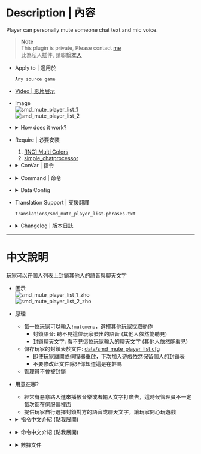 # Description | 內容
Player can personally mute someone chat text and mic voice.

> __Note__ <br/>
This plugin is private, Please contact [me](https://github.com/fbef0102/Game-Private_Plugin#私人插件列表-private-plugins-list)<br/>
此為私人插件, 請聯繫[本人](https://github.com/fbef0102/Game-Private_Plugin#私人插件列表-private-plugins-list)

* Apply to | 適用於
	```
	Any source game
	```
	
* [Video | 影片展示](https://youtu.be/U-ncYt-JVWQ)

* Image
	<br/>![smd_mute_player_list_1](image/smd_mute_player_list_1.jpg)
	<br/>![smd_mute_player_list_2](image/smd_mute_player_list_2.jpg)

* <details><summary>How does it work?</summary>

	* Type ```!mutemenu``` -> Display Menu -> choose player
		* Mute player mic voice: you won't hear this player's mic voice
		* Mute player chat text: you won't see this player's context in chatbox
	* Save player's mute list in data file: [data/smd_mute_player_list.cfg](data/smd_mute_player_list.cfg)
		* The player can have same personal mute list even if server restart or disconnect from server.
		* DO NOT MODIFY data file unlesss you know what you are doing
	* Admin won't be muted
</details>

* Require | 必要安裝
	1. [[INC] Multi Colors](https://github.com/fbef0102/L4D1_2-Plugins/releases/tag/Multi-Colors)
	2. [simple_chatprocessor](https://github.com/fbef0102/Sourcemod-Plugins/tree/main/simple_chatprocessor)

* <details><summary>ConVar | 指令</summary>

	* cfg/sourcemod/smd_mute_player_list.cfg
		```php
		// 0=Plugin off, 1=Plugin on.
		smd_mute_player_list_enable "1"

		// Changes how message displays. (0: Disable, 1:In chat, 2: In Hint Box, 3: In center text)
		smd_mute_player_list_announce_type "1"

		// Players with these flags can use mute voice list. (Empty = Everyone, -1: Nobody)
		smd_mute_player_list_flag_voice ""

		// Players with these flags can use mute chat list. (Empty = Everyone, -1: Nobody)
		smd_mute_player_list_flag_chat ""

		// Players with these flags will not be in the mute voice list. (Empty = Everyone, -1: Nobody)
		smd_mute_player_list_ignore_flag_voice "z"

		// Players with these flags will not be in the mute chat list. (Empty = Everyone, -1: Nobody)
		smd_mute_player_list_ignore_flag_chat "z"

		// If 1, save player's personal mute list in data file: data/smd_mute_player_list.cfg
		// The player can have same personal mute list even if server restart or disconnect from server.
		smd_mute_player_list_save_data "1"
		```
</details>

* <details><summary>Command | 命令</summary>

	* **Open menu to mute other player's chat text and mic voice**
		```php
		sm_mutemenu
		```
</details>

* <details><summary>Data Config</summary>

	* [data/smd_mute_player_list.cfg](data/smd_mute_player_list.cfg)
	* DO NOT MODIFY this file unlesss you know what you are doing
		```php
		"smd_mute_player_list"
		{
			// Player A Steam ID 64
			"76561198026784913"
			{
				// Player A Name
				"Name"		"HarryPotter_"

				// Player A's personal mute mic list
				// Player A personally mute Player B's mic voice
				"mute_mic"
				{
					// Player B Steam ID 64
					"76561198835850999" 
					{
						// Player B Name
						"Name"		"I am Retarded"
					}
					"1234567890"
					{
						"Name"		"xxxxxx"
					}
				}

				// Player A's personal mute chat list
				// Player A personally mute Player B's mic chat text
				"mute_chat"
				{
					// Player B Steam ID 64
					"76561198835850999"
					{
						// Player B Name
						"Name"		"I am Retarded"
					}
					"1234567890"
					{
						"Name"		"xxxxxx"
					}
				}
			}
		}
		```
</details>
	
* Translation Support | 支援翻譯
	```
	translations/smd_mute_player_list.phrases.txt
	```

* <details><summary>Changelog | 版本日誌</summary>

	* v1.5 (2025-1-8)
		* Fixed error

	* v1.4 (2024-12-7)
		* Update cvars
		* Update translation

	* v1.3 (2024-12-6)
		* Save player's mute list in data file
		* The player can have same personal mute list even if server restart or disconnect from server.

	* v1.2 (2024-8-3)
		* Require simple_chatprocessor 1.8h or above

	* v1.1 (2023-3-13)
		* Admin will not be blocked and muted by other players.

	* v1.0 (2023-3-12)
		* Initial Release
</details>

- - - -
# 中文說明
玩家可以在個人列表上封鎖其他人的語音與聊天文字

* 圖示
	<br/>![smd_mute_player_list_1_zho](image/zho/smd_mute_player_list_1_zho.jpg)
	<br/>![smd_mute_player_list_2_zho](image/zho/smd_mute_player_list_2_zho.jpg)

* 原理
	* 每一位玩家可以輸入```!mutemenu```，選擇其他玩家採取動作
		* 封鎖語音: 聽不見這位玩家發出的語音 (其他人依然能聽見)
		* 封鎖聊天文字: 看不見這位玩家輸入的聊天文字 (其他人依然能看見)
	* 儲存玩家的封鎖表於文件: [data/smd_mute_player_list.cfg](data/smd_mute_player_list.cfg)
		* 即使玩家離開或伺服器重啟，下次加入遊戲依然保留個人的封鎖表
		* 不要修改此文件除非你知道這是在幹嗎
	* 管理員不會被封鎖

* 用意在哪?
	* 經常有惡意路人進來播放音樂或者輸入文字打廣告，這時候管理員不一定每次都在伺服器裡面
	* 提供玩家自行選擇封鎖對方的語音或聊天文字，讓玩家開心玩遊戲

* <details><summary>指令中文介紹 (點我展開)</summary>

	* cfg/sourcemod/smd_mute_player_list.cfg
		```php
		// 0=關閉插件, 1=啟動插件
		smd_mute_player_list_enable "1"

		// 提示該如何顯示. (0: 不提示, 1: 聊天框, 2: 黑底白字框, 3: 螢幕正中間)
		smd_mute_player_list_announce_type "1"

		// 擁有這些權限的玩家，可以使用"封鎖語音" (留白 = 任何人都不會被封鎖, -1:任何人都可以被封鎖)
		smd_mute_player_list_flag_voice ""

		// 擁有這些權限的玩家，可以使用"封鎖聊天文字" (留白 = 任何人都不會被封鎖, -1:任何人都可以被封鎖)
		smd_mute_player_list_flag_chat ""

		// 擁有這些權限的玩家，不會被其他玩家封鎖語音 (留白 = 任何人都不會被封鎖, -1:任何人都可以被封鎖)
		smd_mute_player_list_ignore_flag_voice "z"

		// 擁有這些權限的玩家，不會被其他玩家封鎖聊天文字 (留白 = 任何人都不會被封鎖, -1:任何人都可以被封鎖)
		smd_mute_player_list_ignore_flag_chat "z"

		// 為1時，儲存玩家的封鎖表於文件: data/smd_mute_player_list.cfg
		// 即使玩家離開或伺服器重啟，下次加入遊戲依然保留個人的封鎖表
		smd_mute_player_list_save_data "1"
		```
</details>

* <details><summary>命令中文介紹 (點我展開)</summary>

	* **打開選單，選擇其他玩家採取動作，封鎖語音或聊天文字**
		```php
		sm_mutemenu
		```
</details>

* <details><summary>數據文件</summary>

	* [data/smd_mute_player_list.cfg](data/smd_mute_player_list.cfg)
	* 不要修改此文件除非你知道這是在幹嗎
		```php
		"smd_mute_player_list"
		{
			// 玩家A的Steam ID 64
			"76561198026784913"
			{
				// 玩家A的名稱
				"Name"		"HarryPotter_"

				// 玩家A的個人封鎖語音列表
				// 玩家A對玩家B封鎖語音
				"mute_mic"
				{
					// 玩家B的Steam ID 64
					"76561198835850999" 
					{
						// 玩家B的名稱
						"Name"		"智障俄羅斯玩家"
					}
					"1234567890"
					{
						"Name"		"xxxxxx"
					}
				}

				// 玩家A的個人封鎖聊天文字列表
				// 玩家A對玩家B封鎖聊天文字
				"mute_chat"
				{
					// 玩家B的Steam ID 64
					"76561198835850999"
					{
						// 玩家B的名稱
						"Name"		"智障俄羅斯玩家"
					}
					"1234567890"
					{
						"Name"		"xxxxxx"
					}
				}
			}
		}
		```
</details>